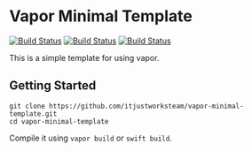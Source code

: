 # Vapor Minimal Template

[![Build Status](https://travis-ci.org/itjustworksteam/vapor-minimal-template.svg?branch=master)](https://travis-ci.org/itjustworksteam/vapor-minimal-template)
[![Build Status](https://img.shields.io/badge/os-macOS-blue.svg)](https://img.shields.io/badge/os-macOS-blue.svg)
[![Build Status](https://img.shields.io/badge/os-ubuntu14.04-blue.svg)](https://img.shields.io/badge/os-ubuntu14.04-blue.svg)

This is a simple template for using vapor.

## Getting Started

```
git clone https://github.com/itjustworksteam/vapor-minimal-template.git
cd vapor-minimal-template
```
Compile it using ```vapor build``` or ```swift build```.
